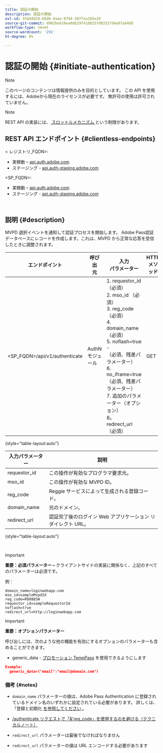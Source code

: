 ```yaml
---
title: 認証の開始
description: 認証の開始
exl-id: 55dddd29-68d6-4aae-8744-307fea285e29
source-git-commit: d982beb16ea0db29f41d0257d8332fd4a07a84d8
workflow-type: tm+mt
source-wordcount: '291'
ht-degree: 0%

---
```


# 認証の開始 {#initiate-authentication}

>[!NOTE]
>
>このページのコンテンツは情報提供のみを目的としています。 この API を使用するには、Adobeから現在のライセンスが必要です。 無許可の使用は許可されていません。

>[!NOTE]
>
> REST API の実装には、[ スロットルメカニズム ](/help/authentication/integration-guide-programmers/throttling-mechanism.md) という制限があります。

## REST API エンドポイント {#clientless-endpoints}

&lt; レジストリ_FQDN>:

* 実稼動 – [api.auth.adobe.com](http://api.auth.adobe.com/)
* ステージング - [api.auth-staging.adobe.com](http://api.auth-staging.adobe.com/)

&lt;SP_FQDN>:

* 実稼動 – [api.auth.adobe.com](http://api.auth.adobe.com/)
* ステージング - [api.auth-staging.adobe.com](http://api.auth-staging.adobe.com/)

</br>


## 説明 {#description}

MVPD 選択イベントを通知して認証プロセスを開始します。 Adobe Pass認証データベースにレコードを作成します。これは、MVPD から正常な応答を受信したときに調整されます。



| エンドポイント | 呼び出 </br> 元 | 入力   </br> パラメーター | HTTP </br> メソッド | 応答 | HTTP </br>Response |
| --- | --- | --- | --- | --- | --- |
| &lt;SP_FQDN>/api/v1/authenticate | AuthN モジュール | 1. requestor_id （必須） </br>2.  mso_id （必須） </br>3.  reg_code （必須） </br>4.  domain_name （必須） </br>5.  noflash=true - </br>    （必須、残差パラメーター） </br>6.  no_iframe=true （必須、残差パラメーター） </br>7.  追加のパラメーター（オプション） </br>8。  redirect_url （必須） | GET | ログイン Web アプリは、MVPD ログインページにリダイレクトされます。 | 完全なリダイレクト実装用の 302 |

{style="table-layout:auto"}


| 入力パラメーター | 説明 |
| --- | --- |
| requestor_id | この操作が有効なプログラマ要求元。 |
| mso_id | この操作が有効な MVPD ID。 |
| reg_code | Reggie サービスによって生成される登録コード。 |
| domain_name | 元のドメイン。 |
| redirect_url | 認証完了後のログイン Web アプリケーション リダイレクト URL。 |

{style="table-layout:auto"}

</br>

>[!IMPORTANT]
> 
>**重要：必須パラメーター –** クライアントサイドの実装に関係なく、上記のすべてのパラメーターは必須です。
>
>
>例：
>
>```
>domain_name=loginwebapp.com
>mso_id=sampleMvpdId
>reg_code=RO0885W
>requestor_id=sampleRequestorId
>noflash=true
>redirect_url=http://loginwebapp.com
>```

>[!IMPORTANT]
> 
>**重要：オプションパラメーター**
>
>呼び出しには、次のような他の機能を有効にするオプションのパラメーターも含めることができます。
>
> * generic\_data - [ プロモーション TempPass](/help/authentication/integration-guide-programmers/features-premium/temporary-access/promotional-temp-pass.md) を使用できるようにします
>
>```JSON
>Example:
>   generic_data=("email":"email@domain.com")
>```


### **備考** {#notes}

* `domain_name` パラメーターの値は、Adobe Pass Authentication に登録されているドメイン名のいずれかに設定されている必要があります。 詳しくは、「登録と初期化 [ を参照してください ](/help/authentication/kickstart/programmer-overview.md)。

* [/authenticate リクエストで「&amp;&#39;reg\_code」を使用するのを避ける（テクニカルノート）](/help/authentication/notes-technical/clientless-avoid-using-reg-code-in-authenticate-request.md)

* `redirect_url` パラメーターは最後でなければなりません

* `redirect_url` パラメーターの値は URL エンコードする必要があります
